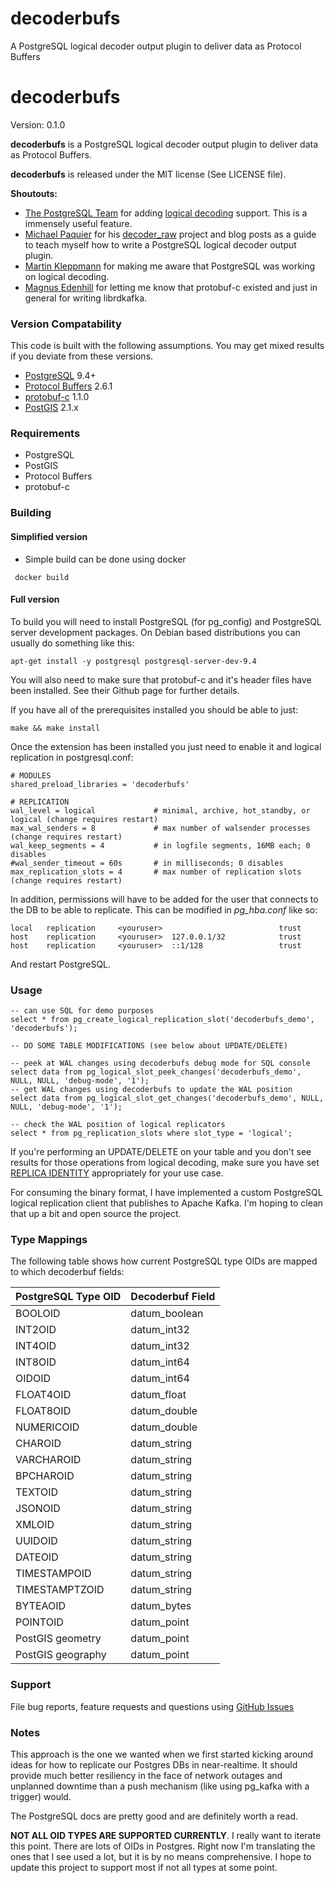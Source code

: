 decoderbufs
===========

A PostgreSQL logical decoder output plugin to deliver data as Protocol Buffers

# decoderbufs

Version: 0.1.0

**decoderbufs** is a PostgreSQL logical decoder output plugin to deliver data as Protocol Buffers.

**decoderbufs** is released under the MIT license (See LICENSE file).

**Shoutouts:**
- [The PostgreSQL Team](https://postgresql.org) for adding [logical decoding](http://www.postgresql.org/docs/9.4/static/logicaldecoding.html) support. This is a immensely useful feature.
- [Michael Paquier](https://github.com/michaelpq) for his [decoder_raw](https://github.com/michaelpq/pg_plugins/tree/master/decoder_raw) 
project and blog posts as a guide to teach myself how to write a PostgreSQL logical decoder output plugin.
- [Martin Kleppmann](https://github.com/ept) for making me aware that PostgreSQL was working on logical decoding.
- [Magnus Edenhill](https://github.com/edenhill) for letting me know that protobuf-c existed and just in general for writing librdkafka.

### Version Compatability
This code is built with the following assumptions.  You may get mixed results if you deviate from these versions.

* [PostgreSQL](http://www.postgresql.org) 9.4+
* [Protocol Buffers](https://developers.google.com/protocol-buffers) 2.6.1
* [protobuf-c](https://github.com/protobuf-c/protobuf-c) 1.1.0
* [PostGIS](http://postgis.net) 2.1.x

### Requirements
* PostgreSQL
* PostGIS
* Protocol Buffers
* protobuf-c

### Building

#### Simplified version
* Simple build can be done using docker
```
 docker build
```

#### Full version

To build you will need to install PostgreSQL (for pg_config) and PostgreSQL server development packages. On Debian
based distributions you can usually do something like this:

    apt-get install -y postgresql postgresql-server-dev-9.4

You will also need to make sure that protobuf-c and it's header files have been installed. See their Github
page for further details.

If you have all of the prerequisites installed you should be able to just:

    make && make install

Once the extension has been installed you just need to enable it and logical replication in postgresql.conf:

    # MODULES
    shared_preload_libraries = 'decoderbufs'

    # REPLICATION
    wal_level = logical             # minimal, archive, hot_standby, or logical (change requires restart)
    max_wal_senders = 8             # max number of walsender processes (change requires restart)
    wal_keep_segments = 4           # in logfile segments, 16MB each; 0 disables
    #wal_sender_timeout = 60s       # in milliseconds; 0 disables
    max_replication_slots = 4       # max number of replication slots (change requires restart)

In addition, permissions will have to be added for the user that connects to the DB to be able to replicate. This can be modified in _pg\_hba.conf_ like so:

    local   replication     <youruser>                          trust
    host    replication     <youruser>  127.0.0.1/32            trust
    host    replication     <youruser>  ::1/128                 trust

And restart PostgreSQL.

### Usage
    -- can use SQL for demo purposes
    select * from pg_create_logical_replication_slot('decoderbufs_demo', 'decoderbufs');

    -- DO SOME TABLE MODIFICATIONS (see below about UPDATE/DELETE)

    -- peek at WAL changes using decoderbufs debug mode for SQL console
    select data from pg_logical_slot_peek_changes('decoderbufs_demo', NULL, NULL, 'debug-mode', '1');
    -- get WAL changes using decoderbufs to update the WAL position
    select data from pg_logical_slot_get_changes('decoderbufs_demo', NULL, NULL, 'debug-mode', '1');

    -- check the WAL position of logical replicators
    select * from pg_replication_slots where slot_type = 'logical';

If you're performing an UPDATE/DELETE on your table and you don't see results for those operations from logical decoding, make sure you have set [REPLICA IDENTITY](http://www.postgresql.org/docs/9.4/static/sql-altertable.html#SQL-CREATETABLE-REPLICA-IDENTITY) appropriately for your use case.

For consuming the binary format, I have implemented a custom PostgreSQL logical replication client that publishes to Apache Kafka. I'm hoping to clean that up a bit and open source the project.

### Type Mappings

The following table shows how current PostgreSQL type OIDs are mapped to which decoderbuf fields:

| PostgreSQL Type OID | Decoderbuf Field |
|---------------------|---------------|
| BOOLOID             | datum_boolean |
| INT2OID             | datum_int32   |
| INT4OID             | datum_int32   |
| INT8OID             | datum_int64   |
| OIDOID              | datum_int64   |
| FLOAT4OID           | datum_float   |
| FLOAT8OID           | datum_double  |
| NUMERICOID          | datum_double  |
| CHAROID             | datum_string  |
| VARCHAROID          | datum_string  |
| BPCHAROID           | datum_string  |
| TEXTOID             | datum_string  |
| JSONOID             | datum_string  |
| XMLOID              | datum_string  |
| UUIDOID             | datum_string  |
| DATEOID             | datum_string  |
| TIMESTAMPOID        | datum_string  |
| TIMESTAMPTZOID      | datum_string  |
| BYTEAOID            | datum_bytes   |
| POINTOID            | datum_point   |
| PostGIS geometry    | datum_point   |
| PostGIS geography   | datum_point   |

### Support

File bug reports, feature requests and questions using
[GitHub Issues](https://github.com/xstevens/decoderbufs/issues)

### Notes

This approach is the one we wanted when we first started kicking around ideas for how to replicate our Postgres DBs in near-realtime. It should provide much better
resiliency in the face of network outages and unplanned downtime than a push mechanism (like using pg_kafka with a trigger) would.

The PostgreSQL docs are pretty good and are definitely worth a read.

**NOT ALL OID TYPES ARE SUPPORTED CURRENTLY**. I really want to iterate this point. There are lots of OIDs in Postgres. Right now I'm translating the ones that I see used a lot, but it is by no means comprehensive. I hope to update this project to support most if not all types at some point.
